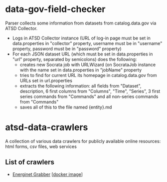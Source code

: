 # data-gov-field-checker 

Parser collects some information from datasets from catalog.data.gov via ATSD Collector.

* Logs in ATSD Collector instance (URL of log-in page must be set in data.properties in "collector" property, username must be in "username" property, password must be in "password" property)
* For each JSON dataset URL (which must be set in data.properties in "url" property, separated by semicolons) does the following:
  - creates new Socrata job with URLWizard (on SocrataJob instance with the name set in data.properties in "jobName" property
  - tries to find for current URL its homepage in catalog.data.gov from URLs set in url.properties
  - extracts the following information: all fields from "Dataset", description, 6 first columns from "Columns", "Time", "Series", 3 first series commands from "Commands" and all non-series commands from "Commands"
  - saves all of this to the file named {entity}.md


# atsd-data-crawlers
A collection of various data crawlers for publicly available online resources: html forms, csv files, web services
## List of crawlers
* [Energinet Grabber](https://github.com/axibase/atsd-data-crawlers/tree/energinet-grabber) [[docker image](https://github.com/axibase/atsd-data-crawlers/tree/energinet-grabber-docker)]
